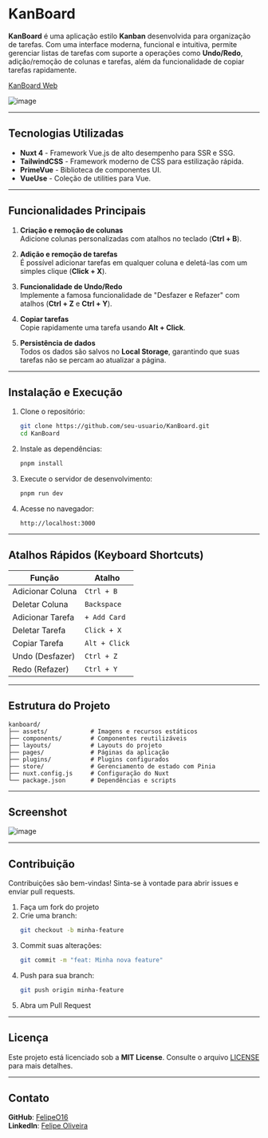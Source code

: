 # KanBoard

**KanBoard** é uma aplicação estilo **Kanban** desenvolvida para organização de tarefas. Com uma interface moderna, funcional e intuitiva, permite gerenciar listas de tarefas com suporte a operações como **Undo/Redo**, adição/remoção de colunas e tarefas, além da funcionalidade de copiar tarefas rapidamente.

[KanBoard Web](https://kanboard.nuxt.dev/)

![image](https://github.com/user-attachments/assets/fcb0df6a-8bb8-4a01-8a03-55997bbff5ee)


---

## Tecnologias Utilizadas
- **Nuxt 4** - Framework Vue.js de alto desempenho para SSR e SSG.
- **TailwindCSS** - Framework moderno de CSS para estilização rápida.
- **PrimeVue** - Biblioteca de componentes UI.
- **VueUse** - Coleção de utilities para Vue.
---

## Funcionalidades Principais

1. **Criação e remoção de colunas**  
   Adicione colunas personalizadas com atalhos no teclado (**Ctrl + B**).

2. **Adição e remoção de tarefas**  
   É possível adicionar tarefas em qualquer coluna e deletá-las com um simples clique (**Click + X**).

3. **Funcionalidade de Undo/Redo**  
   Implemente a famosa funcionalidade de "Desfazer e Refazer" com atalhos (**Ctrl + Z** e **Ctrl + Y**).

4. **Copiar tarefas**  
   Copie rapidamente uma tarefa usando **Alt + Click**.

5. **Persistência de dados**  
   Todos os dados são salvos no **Local Storage**, garantindo que suas tarefas não se percam ao atualizar a página.

---

## Instalação e Execução

1. Clone o repositório:
   ```bash
   git clone https://github.com/seu-usuario/KanBoard.git
   cd KanBoard
   ```

2. Instale as dependências:
   ```bash
   pnpm install
   ```

3. Execute o servidor de desenvolvimento:
   ```bash
   pnpm run dev
   ```

4. Acesse no navegador:
   ```
   http://localhost:3000
   ```

---

## Atalhos Rápidos (Keyboard Shortcuts)

| Função             | Atalho       |
|------------------------|--------------|
| Adicionar Coluna       | `Ctrl + B`   |
| Deletar Coluna         | `Backspace`  |
| Adicionar Tarefa       | `+ Add Card` |
| Deletar Tarefa         | `Click + X`  |
| Copiar Tarefa          | `Alt + Click`|
| Undo (Desfazer)        | `Ctrl + Z`   |
| Redo (Refazer)         | `Ctrl + Y`   |

---

## Estrutura do Projeto

```plaintext
kanboard/
├── assets/            # Imagens e recursos estáticos
├── components/        # Componentes reutilizáveis
├── layouts/           # Layouts do projeto
├── pages/             # Páginas da aplicação
├── plugins/           # Plugins configurados
├── store/             # Gerenciamento de estado com Pinia
├── nuxt.config.js     # Configuração do Nuxt
└── package.json       # Dependências e scripts
```

---

## Screenshot

![image](https://github.com/user-attachments/assets/facf476d-7b44-4c99-b847-d588e6a13ec9)


---

## Contribuição
Contribuições são bem-vindas! Sinta-se à vontade para abrir issues e enviar pull requests.

1. Faça um fork do projeto
2. Crie uma branch:
   ```bash
   git checkout -b minha-feature
   ```
3. Commit suas alterações:
   ```bash
   git commit -m "feat: Minha nova feature"
   ```
4. Push para sua branch:
   ```bash
   git push origin minha-feature
   ```
5. Abra um Pull Request

---

## Licença
Este projeto está licenciado sob a **MIT License**. Consulte o arquivo [LICENSE](./LICENSE) para mais detalhes.

---

## Contato
**GitHub**: [FelipeO16](https://github.com/FelipeO16)  
**LinkedIn**: [Felipe Oliveira](https://linkedin.com/in/felipe--)
